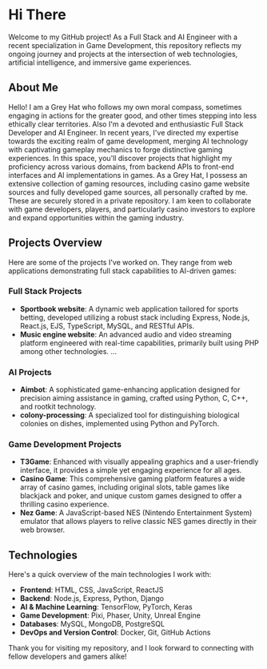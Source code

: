 # Hi There

Welcome to my GitHub project! As a Full Stack and AI Engineer with a recent specialization in Game Development, this repository reflects my ongoing journey and projects at the intersection of web technologies, artificial intelligence, and immersive game experiences.  

## About Me  

Hello! I am a Grey Hat who follows my own moral compass, sometimes engaging in actions for the greater good, and other times stepping into less ethically clear territories. Also I'm a devoted and enthusiastic Full Stack Developer and AI Engineer. In recent years, I've directed my expertise towards the exciting realm of game development, merging AI technology with captivating gameplay mechanics to forge distinctive gaming experiences. In this space, you'll discover projects that highlight my proficiency across various domains, from backend APIs to front-end interfaces and AI implementations in games. As a Grey Hat, I possess an extensive collection of gaming resources, including casino game website sources and fully developed game sources, all personally crafted by me. These are securely stored in a private repository. I am keen to collaborate with game developers, players, and particularly casino investors to explore and expand opportunities within the gaming industry.

## Projects Overview  

Here are some of the projects I've worked on. They range from web applications demonstrating full stack capabilities to AI-driven games:  

### Full Stack Projects  
- **Sportbook website**: A dynamic web application tailored for sports betting, developed utilizing a robust stack including Express, Node.js, React.js, EJS, TypeScript, MySQL, and RESTful APIs.  
- **Music engine website**: An advanced audio and video streaming platform engineered with real-time capabilities, primarily built using PHP among other technologies. 
...
  
### AI Projects  
- **Aimbot**: A sophisticated game-enhancing application designed for precision aiming assistance in gaming, crafted using Python, C, C++, and rootkit technology.  
- **colony-processing**: A specialized tool for distinguishing biological colonies on dishes, implemented using Python and PyTorch.  

### Game Development Projects  
- **T3Game**: Enhanced with visually appealing graphics and a user-friendly interface, it provides a simple yet engaging experience for all ages.  
- **Casino Game**: This comprehensive gaming platform features a wide array of casino games, including original slots, table games like blackjack and poker, and unique custom games designed to offer a thrilling casino experience.  
- **Nez Game**: A JavaScript-based NES (Nintendo Entertainment System) emulator that allows players to relive classic NES games directly in their web browser.

## Technologies  

Here's a quick overview of the main technologies I work with:  
- **Frontend**: HTML, CSS, JavaScript, ReactJS  
- **Backend**: Node.js, Express, Python, Django  
- **AI & Machine Learning**: TensorFlow, PyTorch, Keras  
- **Game Development**: Pixi, Phaser, Unity, Unreal Engine
- **Databases**: MySQL, MongoDB, PostgreSQL  
- **DevOps and Version Control**: Docker, Git, GitHub Actions  

Thank you for visiting my repository, and I look forward to connecting with fellow developers and gamers alike!

<!--
**kcstar914/kcstar914** is a ✨ _special_ ✨ repository because its `README.md` (this file) appears on your GitHub profile.

Here are some ideas to get you started:

- 🔭 I’m currently working on ...
- 🌱 I’m currently learning ...
- 👯 I’m looking to collaborate on ...
- 🤔 I’m looking for help with ...
- 💬 Ask me about ...
- 📫 How to reach me: ...
- 😄 Pronouns: ...
- ⚡ Fun fact: ...
-->

